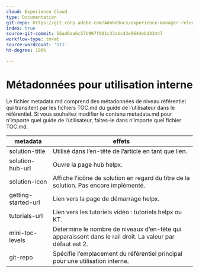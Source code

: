 ```yaml
---
cloud: Experience Cloud
type: Documentation
git-repo: https://git.corp.adobe.com/AdobeDocs/experience-manager-release-information.fr-FR
index: true
source-git-commit: 56ad6aa6c57b997f001c33abc43e9644ebd43447
workflow-type: tm+mt
source-wordcount: '111'
ht-degree: 100%

---
```



# Métadonnées pour utilisation interne

Le fichier metadata.md comprend des métadonnées de niveau référentiel qui transitent par les fichiers TOC.md du guide de l’utilisateur dans le référentiel. Si vous souhaitez modifier le contenu metadata.md pour n’importe quel guide de l’utilisateur, faites-le dans n’importe quel fichier TOC.md.

| metadata | effets |
|--- |--- |
| solution-title | Utilisé dans l’en-tête de l’article en tant que lien. |
| solution-hub-url | Ouvre la page hub helpx. |
| solution-icon | Affiche l’icône de solution en regard du titre de la solution. Pas encore implémenté. |
| getting-started-url | Lien vers la page de démarrage helpx. |
| tutorials-url | Lien vers les tutoriels vidéo : tutoriels helpx ou KT. |
| mini-toc-levels | Détermine le nombre de niveaux d’en-tête qui apparaissent dans le rail droit. La valeur par défaut est 2. |
| git-repo | Spécifie l’emplacement du référentiel principal pour une utilisation interne. |
